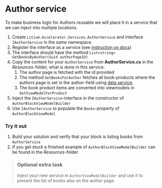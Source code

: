 # Author service

To make business logic for Authors reusable we will place it in a service that we can inject into multiple locations.

1. Create `Litium.Accelerator.Services.AuthorService` and interface `IAuthorService` in the same namespace.
1. Register the interface as a service (see [instruction on docs](https://docs.litium.com/documentation/architecture/dependency-injection/service-registration))
1. The interface should have the method `List<string> GetBooksByAuthor(Guid authorPageId)` 
1. Copy the content for your `AuthorService` from **AuthorService.cs** in the _Resources_-folder, what is done in this service:
    1. The author page is fetched with the id provided
    1. The method `GetBooksForAuthor` fetches all book-products where the authors page is set in the author-field using [data service](https://docs.litium.com/documentation/architecture/data-service).
    1. The book product items are converted into viewmodels in `GetViewModelForProduct`
1. Inject the `IAuthorService`-interface in the constructor of `AuthorBlockViewModelBuilder`
1. Use `IAuthorService` to populate the `Books`-property of `AuthorBlockViewModel`

### Try it out

1. Build your solution and verify that your block is listing books from `AuthorService`
1. If you get stuck a finished example of `AuthorBlockViewModelBuilder` can be found in the _Resources_-folder

> ### Optional extra task
> 
> Inject your new service in `AuthorViewModelBuilder` and use it to present the list of books also on the author page.